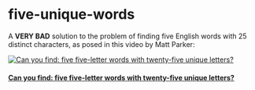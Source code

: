 # five-unique-words
 A **VERY BAD** solution to the problem of finding five English words with 25 distinct characters, as posed in this video by Matt Parker:

[![Can you find: five five-letter words with twenty-five unique letters?](http://img.youtube.com/vi/_-AfhLQfb6w/0.jpg)](http://www.youtube.com/watch?v=_-AfhLQfb6w "Can you find: five five-letter words with twenty-five unique letters?")
#### [Can you find: five five-letter words with twenty-five unique letters?](http://www.youtube.com/watch?v=_-AfhLQfb6w)
